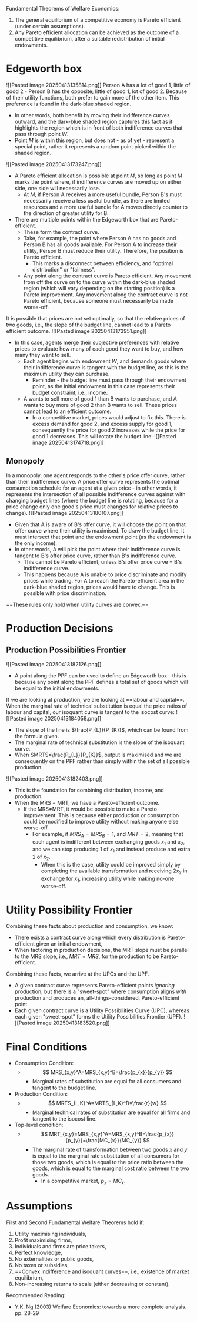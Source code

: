 Fundamental Theorems of Welfare Economics:
1. The general equilibrium of a competitive economy is Pareto efficient (under certain assumptions).
2. Any Pareto efficient allocation can be achieved as the outcome of a competitive equilibrium, after a suitable redistribution of initial endowments.
# Edgeworth box
![[Pasted image 20250413135814.png]]
Person A has a lot of good 1, little of good 2 - Person B has the opposite; little of good 1, lot of good 2. Because of their utility functions, both prefer to gain more of the other item. This preference is found in the dark-blue shaded region.
- In other words, both benefit by moving their indifference curves outward, and the dark-blue shaded region captures this fact as it highlights the region which is in front of both indifference curves that pass through point $W$.
- Point $M$ is within this region, but does not - as of yet - represent a special point, rather it represents a random point picked within the shaded region.

![[Pasted image 20250413173247.png]]
- A Pareto efficient allocation is possible at point $M$, so long as point $M$ marks the point where, if indifference curves are moved up on either side, one side will necessarily lose.
	- At $M$, if Person A receives a more useful bundle, Person B's must necessarily receive a less useful bundle, as there are limited resources and a more useful bundle for A moves directly counter to the direction of greater utility for B.
- There are multiple points within the Edgeworth box that are Pareto-efficient.
	- These form the contract curve.
	- Take, for example, the point where Person A has no goods and Person B has all goods available. For Person A to increase their utility, Person B must reduce their utility. Therefore, the position is Pareto efficient.
		- This marks a disconnect between efficiency, and "optimal distribution" or "fairness".
	- Any point along the contract curve is Pareto efficient. Any movement from off the curve on to the curve within the dark-blue shaded region (which will vary depending on the starting position) is a Pareto improvement. Any movement along the contract curve is not Pareto efficient, because someone must necessarily be made worse-off.

It is possible that prices are not set optimally, so that the relative prices of two goods, i.e., the slope of the budget line, cannot lead to a Pareto efficient outcome.
![[Pasted image 20250413173951.png]]
- In this case, agents merge their subjective preferences with relative prices to evaluate how many of each good they want to buy, and how many they want to sell.
	- Each agent begins with endowment $W$, and demands goods where their indifference curve is tangent with the budget line, as this is the maximum utility they can purchase.
		- Reminder - the budget line must pass through their endowment point, as the initial endowment in this case represents their budget constraint, i.e., income.
	- A wants to sell more of good 1 than B wants to purchase, and A wants to buy more of good 2 than B wants to sell. These prices cannot lead to an efficient outcome.
		- In a competitive market, prices would adjust to fix this. There is excess demand for good 2, and excess supply for good 1, consequently the price for good 2 increases while the price for good 1 decreases. This will rotate the budget line:
![[Pasted image 20250413174718.png]]

## Monopoly
In a monopoly, one agent responds to the other's price offer curve, rather than their indifference curve. A price offer curve represents the optimal consumption schedule for an agent at a given price - in other words, it represents the intersection of all possible indifference curves against with changing budget lines (where the budget line is rotating, because for a price change only one good's price must changes for relative prices to change).
![[Pasted image 20250413180107.png]]
- Given that A is aware of B's offer curve, it will choose the point on that offer curve where their utility is maximised. To draw the budget line, it must intersect that point and the endowment point (as the endowment is the only income).
- In other words, A will pick the point where their indifference curve is tangent to B's offer price curve, rather than B's indifference curve.
	- This cannot be Pareto efficient, unless B's offer price curve = B's indifference curve.
	- This happens because A is unable to price discriminate and modify prices while trading. For A to reach the Pareto-efficient area in the dark-blue shaded region, prices would have to change. This is possible with price discrimination.

==These rules only hold when utility curves are convex.==
# Production Decisions
## Production Possibilities Frontier
![[Pasted image 20250413182126.png]]
- A point along the PPF can be used to define an Edgeworth box - this is because any point along the PPF defines a total set of goods which will be equal to the initial endowments.

If we are looking at production, we are looking at ==labour and capital==. When the marginal rate of technical substitution is equal the price ratios of labour and capital, our isoquant curve is tangent to the isocost curve:
![[Pasted image 20250413184058.png]]
- The slope of the line is $\frac{P_{L}}{P_{K}}$, which can be found from the formula given.
- The marginal rate of technical substitution is the slope of the isoquant curve.
- When $MRTS=\frac{P_{L}}{P_{K}}$, output is maximised and we are consequently on the PPF rather than simply within the set of all possible production.


![[Pasted image 20250413182403.png]]
- This is the foundation for combining distribution, income, and production.
- When the MRS = MRT, we have a Pareto-efficient outcome.
	- If the MRS$\neq$MRT, it would be possible to make a Pareto improvement. This is because either production or consumption could be modified to improve utility without making anyone else worse-off.
		- For example, if $MRS_{A}=MRS_{B}=1$, and $MRT=2$, meaning that each agent is indifferent between exchanging goods $x_{1}$ and $x_{2}$, and we can stop producing 1 of $x_{1}$ and instead produce and extra 2 of $x_{2}$.
			- When this is the case, utility could be improved simply by completing the available transformation and receiving $2x_{2}$ in exchange for $x_{1}$, increasing utility while making no-one worse-off.

# Utility Possibility Frontier
Combining these facts about production and consumption, we know:
- There exists a contract curve along which every distribution is Pareto-efficient given an initial endowment,
- When factoring in production decisions, the MRT slope must be parallel to the MRS slope, i.e., $MRT=MRS$, for the production to be Pareto-efficient.

Combining these facts, we arrive at the UPCs and the UPF.
- A given contract curve represents Pareto-efficient points *ignoring* production, but there is a "sweet-spot" where consumption aligns *with* production and produces an, all-things-considered, Pareto-efficient point.
- Each given contract curve is a Utility Possibilities Curve (UPC), whereas each given "sweet-spot" forms the Utility Possibilities Frontier (UPF).
![[Pasted image 20250413183520.png]]
# Final Conditions
- Consumption Condition:
	- $$
MRS_{x,y}^A=MRS_{x,y}^B=\frac{p_{x}}{p_{y}}
$$
		- Marginal rates of substitution are equal for all consumers and tangent to the budget line.
- Production Condition:
	- $$
MRTS_{L,K}^A=MRTS_{L,K}^B=\frac{r}{w}
$$
		- Marginal technical rates of substitution are equal for all firms and tangent to the isocost line.
- Top-level condition:
	- $$
MRT_{x,y}=MRS_{x,y}^A=MRS_{x,y}^B=\frac{p_{x}}{p_{y}}=\frac{MC_{x}}{MC_{y}}
$$
		- The marginal rate of transformation between two goods $x$ and $y$ is equal to the marginal rate substitution of all consumers for those two goods, which is equal to the price ratio between the goods, which is equal to the marginal cost ratio between the two goods.
			- In a competitive market, $p_{x}=MC_{x}$.
# Assumptions
First and Second Fundamental Welfare Theorems hold if:
1. Utility maximising individuals,
2. Profit maximising firms,
3. Individuals and firms are price takers,
4. Perfect knowledge,
5. No externalities or public goods,
6. No taxes or subsidies,
7. ==Convex indifference and isoquant curves==, i.e., existence of market equilibrium,
8. Non-increasing returns to scale (either decreasing or constant).

Recommended Reading:
- Y.K. Ng (2003) Welfare Economics: towards a more complete analysis. pp. 28-29

